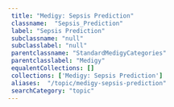 ```yaml
--- 
 title: "Medigy: Sepsis Prediction" 
 classname:  "Sepsis_Prediction" 
 label: "Sepsis Prediction" 
 subclassname: "null" 
 subclasslabel: "null" 
 parentclassname: "StandardMedigyCategories" 
 parentclasslabel: "Medigy" 
 equalentCollections: [] 
 collections: ['Medigy: Sepsis Prediction']
 aliases:  "/topic/medigy-sepsis-prediction"  
 searchCategory: "topic" 
---
```

